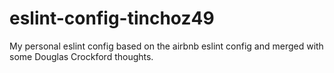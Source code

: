 # eslint-config-tinchoz49
My personal eslint config based on the airbnb eslint config and merged with some Douglas Crockford thoughts.
